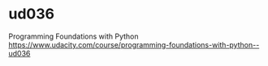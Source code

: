 # ud036
Programming Foundations with Python  
https://www.udacity.com/course/programming-foundations-with-python--ud036  
